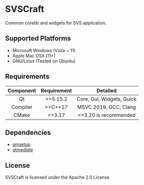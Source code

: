 # SVSCraft

Common corelib and widgets for SVS application.

## Supported Platforms

+ Microsoft Windows (Vista ~ 11)
+ Apple Mac OSX (11+)
+ GNU/Linux (Tested on Ubuntu)

## Requirements

| Component | Requirement |               Detailed               |
|:---------:|:-----------:|:------------------------------------:|
|    Qt     |  \>=5.15.2  |      Core, Gui, Widgets, Quick       |
| Compiler  |  \>=C++17   |        MSVC 2019, GCC, Clang         |
|   CMake   |   \>=3.17   |        >=3.20 is recommended         |

## Dependencies

+ [qmsetup](https://github.com/stdware/qmsetup)
+ [qtmediate](https://github.com/stdware/qtmediate)


## License

SVSCraft is licensed under the Apache 2.0 License.